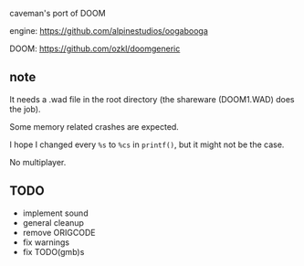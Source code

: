 caveman's port of DOOM

engine: https://github.com/alpinestudios/oogabooga

DOOM: https://github.com/ozkl/doomgeneric

## note
It needs a .wad file in the root directory (the shareware (DOOM1.WAD) does the job).

Some memory related crashes are expected.

I hope I changed every `%s` to `%cs` in `printf()`, but it might not be the case.

No multiplayer.

## TODO
+ implement sound
+ general cleanup
+ remove ORIGCODE
+ fix warnings
+ fix TODO(gmb)s
